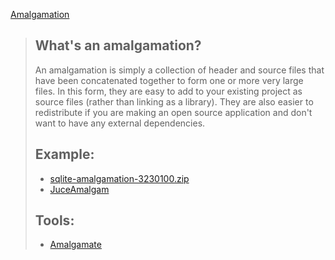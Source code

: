 [Amalgamation](https://github.com/EQ4/JUCEAmalgam#whats-an-amalgamation)
>## What's an amalgamation?
>
>An amalgamation is simply a collection of header and source files that have been concatenated together to form one or more very large files. In this form, they are easy to add to your existing project as source files (rather than linking as a library). They are also easier to redistribute if you are making an open source application and don't want to have any external dependencies.
>
>## Example:
>* [sqlite-amalgamation-3230100.zip](http://sqlite.org/2018/sqlite-amalgamation-3230100.zip)
>* [JuceAmalgam](https://github.com/vinniefalco/DSPFilters/tree/master/shared/JuceAmalgam)
>
>## Tools:
>* [Amalgamate](https://github.com/vinniefalco/Amalgamate)
